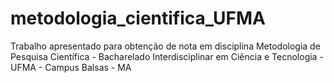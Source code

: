 # metodologia_cientifica_UFMA
Trabalho apresentado para obtenção de nota em disciplina Metodologia de Pesquisa Científica - Bacharelado Interdisciplinar em Ciência e Tecnologia - UFMA - Campus Balsas - MA
